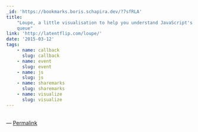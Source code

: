 ```yaml
---
_id: 'https://bookmarks.boris.schapira.dev/?7sfRLA'
title:
    "Loupe, a little visualisation to help you understand JavaScript's event
    queue"
link: 'http://latentflip.com/loupe/'
date: '2015-03-12'
tags:
    - name: callback
      slug: callback
    - name: event
      slug: event
    - name: js
      slug: js
    - name: sharemarks
      slug: sharemarks
    - name: visualize
      slug: visualize
---
```


<br>&#8212;
<a href="https://bookmarks.boris.schapira.dev/?7sfRLA" title="Permalink">Permalink</a>
